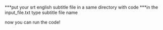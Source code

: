 ***put your srt english subtitle file in a same directory with code
***in the input_file.txt type subtitle file name

now you can run the code!
